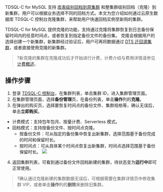 
TDSQL-C for MySQL 支持 [库表级别回档到原集群](https://cloud.tencent.com/document/product/1003/53305) 和整集群级别回档（克隆）到新集群，用户可以根据业务选择不同的回档方式。本文为您介绍如何通过云原生数据库 TDSQL-C 控制台克隆集群，来帮助用户快速回档实例至新购的集群。

TDSQL-C for MySQL 提供克隆的功能，支持通过克隆将集群恢复到日志备份保留时间内的任意时间点，或者恢复到指定备份文件的备份集。
克隆会根据用户的选择创建一个新集群，新集群经过验证后，用户可再将数据通过 [DTS 迁回源集群](https://cloud.tencent.com/document/product/571/45488)，或者直接使用克隆的新集群。

>?新克隆的集群在克隆成功后才开始进行计费，计费介绍与费用详情请参见 [计费概述](https://cloud.tencent.com/document/product/1003/30493)。

## 操作步骤
1. 登录 [TDSQL-C 控制台](https://console.cloud.tencent.com/cynosdb)，在集群列表，单击集群 ID，进入集群管理页面。
2. 在集群管理页面，选择**备份管理**页，在备份列表，单击**操作**列的**克隆**。
3. 在弹出的购买页，选择要恢复时间点的备份文件、集群规格等，确认无误后，单击**立即购买**。
 - 计费模式：支持包年包月、按量计费、Serverless 模式。
 - 回档模式：支持按备份文件、按时间点克隆。
    - 按备份文件：可从指定的备份集中恢复出新集群，选择范围基于备份完成的时间和保留时长。
    - 按时间点：可从具体某个时间点恢复出新集群，时间点选择范围基于备份保留时长。
![](https://main.qcloudimg.com/raw/8d203e8e5faac6e05773b366e4817fab.png)
4. 返回集群列表，可看到通过备份文件回档新建的集群，待状态变为**运行中**即可正常使用。
>?确认通过克隆新建的集群数据无误后，可根据需要在集群详情页中修改集群 VIP，或者单击**操作**列的**删除**来删除旧集群。
